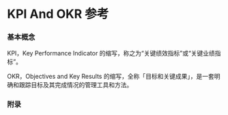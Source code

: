 # KPI And OKR 参考



### 基本概念

KPI，Key Performance Indicator 的缩写，称之为“关键绩效指标”或“关键业绩指标”。

OKR，Objectives and Key Results 的缩写，全称「目标和关键成果」，是一套明确和跟踪目标及其完成情况的管理工具和方法。



### 附录

